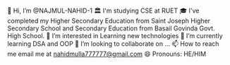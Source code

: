 👋 Hi, I’m @NAJMUL-NAHID-1
🏛️ I'm studying CSE at RUET
🎓 I've completed my Higher Secondary Education from
Saint Joseph Higher Secondary School and 
Secondary Education from Basail Govinda Govt. High School.
👀 I’m interested in Learning new technologies
🌱 I’m currently learning DSA and OOP
💞️ I’m looking to collaborate on ...
📫 How to reach me email me at nahidmulla777777@gmail.com
😄 Pronouns: HE/HIM
<!--
**NAJMUL-NAHID-1/NAJMUL-NAHID-1** is a ✨ _special_ ✨ repository because its `README.md` (this file) appears on your GitHub profile.

Here are some ideas to get you started:

-
-->
